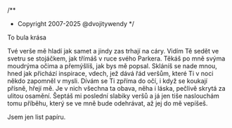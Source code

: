 /**
* Copyright 2007-2025 @dvojitywendy
*/

To bula krása

Tvé verše mě hladí jak samet
a jindy zas trhají na cáry.
Vidím Tě sedět ve svetru se stojáčkem,
jak třímáš v ruce svého Parkera.
Těkáš po mně svýma moudrýma očima
a přemýšlíš, jak bys mě popsal.
Skláníš se nade mnou,
hned jak přichází inspirace,
vdech, jež dává řád veršům,
které Ti v noci někdo zapomněl v mysli.
Dívám se Ti zpříma do očí,
i když se koukají přísně, hřejí mě.
Je v nich všechna ta obava, něha i láska,
pečlivě skrytá za ulitou osamění.
Šeptáš mi poslední slabiky veršů
a já jen tiše naslouchám tomu příběhu,
který se ve mně bude odehrávat,
až jej do mě vepíšeš.

Jsem jen list papíru.
